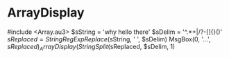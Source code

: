 # ArrayDisplay
#include &lt;Array.au3> $sString = 'why hello there' $sDelim = '^.*+|/?-[]{}()' $sReplaced = StringRegExpReplace($sString, ' ', $sDelim) MsgBox(0, '...', $sReplaced) _ArrayDisplay(StringSplit($sReplaced, $sDelim, 1)

